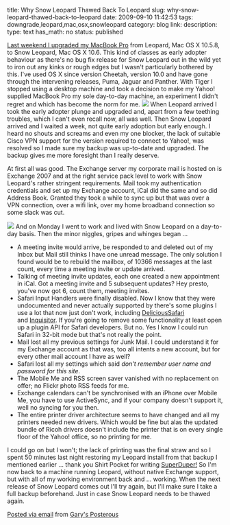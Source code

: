 title: Why Snow Leopard Thawed Back To Leopard
slug: why-snow-leopard-thawed-back-to-leopard
date: 2009-09-10 11:42:53
tags: downgrade,leopard,mac,osx,snowleopard
category: blog
link: 
description: 
type: text
has_math: no
status: published

[Last weekend I upgraded my MacBook Pro](https://bit.ly/X0BwB "https://bit.ly/X0BwB") from Leopard, Mac OS X 10.5.8, to Snow Leopard, Mac OS X 10.6. This kind of classes as early adopter behaviour as there's no bug fix release for Snow Leopard out in the wild yet to iron out any kinks or rough edges but I wasn't particularly bothered by this.
I've used OS X since version Cheetah, version 10.0 and have gone through the intervening releases, Puma, Jaguar and Panther. With Tiger I stopped using a desktop machine and took a decision to make my Yahoo! supplied MacBook Pro my sole day-to-day machine, an experiment I didn't regret and which has become the norm for me.
[![](https://farm4.static.flickr.com/3419/3287637959_7d4258c8ba.jpg)](https://www.flickr.com/photos/vicchi/3287637959/in/set-72157612897182085/ "https://www.flickr.com/photos/vicchi/3287637959/in/set-72157612897182085/")
When Leopard arrived I took the early adopter plunge and upgraded and, apart from a few teething troubles, which I can't even recall now, all was well. Then Snow Leopard arrived and I waited a week, not quite early adoption but early enough. I heard no shouts and screams and even my one blocker, the lack of suitable Cisco VPN support for the version required to connect to Yahoo!, was resolved so I made sure my backup was up-to-date and upgraded. The backup gives me more foresight than I really deserve.


At first all was good. The Exchange server my corporate mail is hosted on is Exchange 2007 and at the right service pack level to work with Snow Leopard's rather stringent requirements. Mail took my authentication credentials and set up my Exchange account, iCal did the same and so did Address Book. Granted they took a while to sync up but that was over a VPN connection, over a wifi link, over my home broadband connection so some slack was cut.

<!-- TEASER_END -->


[![](https://posterous.com/getfile/files.posterous.com/vicchi/TpFbSSIwj5ouLLOdN30toBbUpsnsQGGsqOkRJKObpKQoVd961hhmygtayjkt/photo.jpg.scaled.500.jpg)](https://posterous.com/getfile/files.posterous.com/vicchi/TIH6Odgou8TVDezTC8pDOJASizExzHnwgK3HHiagLwEhUOFvop0Zz8SEQiro/photo.jpg "https://posterous.com/getfile/files.posterous.com/vicchi/TIH6Odgou8TVDezTC8pDOJASizExzHnwgK3HHiagLwEhUOFvop0Zz8SEQiro/photo.jpg")
And on Monday I went to work and lived with Snow Leopard on a day-to-day basis. Then the minor niggles, gripes and whinges began ...

* A meeting invite would arrive, be responded to and deleted out of my Inbox but Mail still thinks I have one unread message. The only solution I found would be to rebuild the mailbox, of 10366 messages at the last count, every time a meeting invite or update arrived.
* Talking of meeting invite updates, each one created a new appointment in iCal. Got a meeting invite and 5 subsequent updates? Hey presto, you've now got 6, count them, meeting invites.
* Safari Input Handlers were finally disabled. Now I know that they were undocumented and never actually supported by there's some plugins I use a lot that now just don't work, including [DeliciousSafari](https://delicioussafari.com/ "https://delicioussafari.com/") and [Inquisitor](https://www.inquisitorx.com/safari/index_en.php "https://www.inquisitorx.com/safari/index_en.php"). If you're going to remove some functionality at least open up a plugin API for Safari developers. But no. Yes I know I could run Safari in 32-bit mode but that's not really the point.
* Mail lost all my previous settings for Junk Mail. I could understand it for my Exchange account as that was, too all intents a new account, but for every other mail account I have as well?
* Safari lost all my settings which said *don't remember user name and password for this site*.
* The Mobile Me and RSS screen saver vanished with no replacement on offer; no Flickr photo RSS feeds for me.
* Exchange calendars can't be synchronised with an iPhone over Mobile Me, you have to use ActiveSync, and if your company doesn't support it, well no syncing for you then.
* The entire printer driver architecture seems to have changed and all my printers needed new drivers. Which would be fine but alas the updated bundle of Ricoh drivers doesn't include the printer that is on every single floor of the Yahoo! office, so no printing for me.


I could go on but I won't; the lack of printing was the final straw and so I spent 50 minutes last night restoring my Leopard install from that backup I mentioned earlier ... thank you Shirt Pocket for writing [SuperDuper!](https://www.shirt-pocket.com/SuperDuper/SuperDuperDescription.html "https://www.shirt-pocket.com/SuperDuper/SuperDuperDescription.html")
So I'm now back to a machine running Leopard, without native Exchange support, but with all of my working environment back and ... working. When the next release of Snow Leopard comes out I'll try again, but I'll make sure I take a full backup beforehand. Just in case Snow Leopard needs to be thawed again.

[Posted via email](https://posterous.com "https://posterous.com") from [Gary's Posterous](https://vicchi.posterous.com/why-snow-leopard-thawed-back-to-leopard "https://vicchi.posterous.com/why-snow-leopard-thawed-back-to-leopard")



